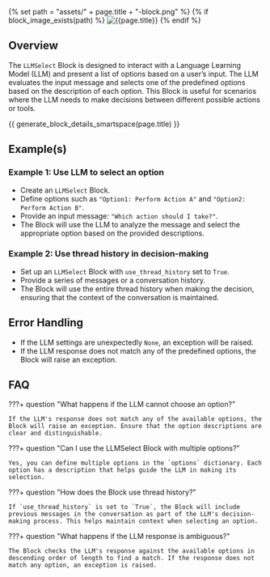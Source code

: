 {% set path = "assets/" + page.title + "-block.png" %}
{% if block_image_exists(path) %}
![{{page.title}}]({{path}})
{% endif %}

## Overview
The `LLMSelect` Block is designed to interact with a Language Learning Model (LLM) and present a list of options based on a user’s input. The LLM evaluates the input message and selects one of the predefined options based on the description of each option. This Block is useful for scenarios where the LLM needs to make decisions between different possible actions or tools.

{{ generate_block_details_smartspace(page.title) }}

## Example(s)

### Example 1: Use LLM to select an option
- Create an `LLMSelect` Block.
- Define options such as `"Option1: Perform Action A"` and `"Option2: Perform Action B"`.
- Provide an input message: `"Which action should I take?"`.
- The Block will use the LLM to analyze the message and select the appropriate option based on the provided descriptions.

### Example 2: Use thread history in decision-making
- Set up an `LLMSelect` Block with `use_thread_history` set to `True`.
- Provide a series of messages or a conversation history.
- The Block will use the entire thread history when making the decision, ensuring that the context of the conversation is maintained.

## Error Handling
- If the LLM settings are unexpectedly `None`, an exception will be raised.
- If the LLM response does not match any of the predefined options, the Block will raise an exception.

## FAQ

???+ question "What happens if the LLM cannot choose an option?"

    If the LLM's response does not match any of the available options, the Block will raise an exception. Ensure that the option descriptions are clear and distinguishable.

???+ question "Can I use the LLMSelect Block with multiple options?"

    Yes, you can define multiple options in the `options` dictionary. Each option has a description that helps guide the LLM in making its selection.

???+ question "How does the Block use thread history?"

    If `use_thread_history` is set to `True`, the Block will include previous messages in the conversation as part of the LLM's decision-making process. This helps maintain context when selecting an option.

???+ question "What happens if the LLM response is ambiguous?"

    The Block checks the LLM's response against the available options in descending order of length to find a match. If the response does not match any option, an exception is raised.